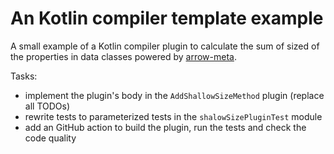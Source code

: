# An Kotlin compiler template example

A small example of a Kotlin compiler plugin to calculate the sum of sized of 
the properties in data classes powered by [arrow-meta](https://github.com/arrow-kt/arrow-meta).

Tasks:
- implement the plugin's body in the `AddShallowSizeMethod` plugin (replace all TODOs)
- rewrite tests to parameterized tests in the `shalowSizePluginTest` module
- add an GitHub action to build the plugin, run the tests and check the code quality